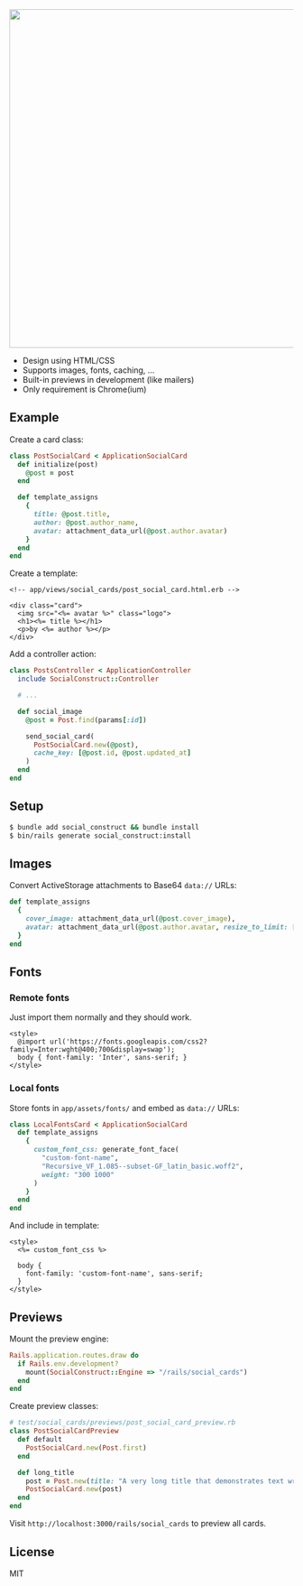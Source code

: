 <img src="https://s3.brnbw.com/Stack-C9apVxz8Pg.webp" width="600">

- Design using HTML/CSS
- Supports images, fonts, caching, ...
- Built-in previews in development (like mailers)
- Only requirement is Chrome(ium)

## Example

Create a card class:

```ruby
class PostSocialCard < ApplicationSocialCard
  def initialize(post)
    @post = post
  end

  def template_assigns
    {
      title: @post.title,
      author: @post.author_name,
      avatar: attachment_data_url(@post.author.avatar)
    }
  end
end
```

Create a template:

```erb
<!-- app/views/social_cards/post_social_card.html.erb -->

<div class="card">
  <img src="<%= avatar %>" class="logo">
  <h1><%= title %></h1>
  <p>by <%= author %></p>
</div>
```

Add a controller action:

```ruby
class PostsController < ApplicationController
  include SocialConstruct::Controller

  # ...

  def social_image
    @post = Post.find(params[:id])

    send_social_card(
      PostSocialCard.new(@post),
      cache_key: [@post.id, @post.updated_at]
    )
  end
end
```

## Setup

```sh
$ bundle add social_construct && bundle install
$ bin/rails generate social_construct:install
```

## Images

Convert ActiveStorage attachments to Base64 `data://` URLs:

```ruby
def template_assigns
  {
    cover_image: attachment_data_url(@post.cover_image),
    avatar: attachment_data_url(@post.author.avatar, resize_to_limit: [200, 200])
  }
end
```

## Fonts

### Remote fonts

Just import them normally and they should work.

```erb
<style>
  @import url('https://fonts.googleapis.com/css2?family=Inter:wght@400;700&display=swap');
  body { font-family: 'Inter', sans-serif; }
</style>
```

### Local fonts

Store fonts in `app/assets/fonts/` and embed as `data://` URLs:

```ruby
class LocalFontsCard < ApplicationSocialCard
  def template_assigns
    {
      custom_font_css: generate_font_face(
        "custom-font-name",
        "Recursive_VF_1.085--subset-GF_latin_basic.woff2",
        weight: "300 1000"
      )
    }
  end
end
```

And include in template:

```erb
<style>
  <%= custom_font_css %>

  body {
    font-family: 'custom-font-name', sans-serif;
  }
</style>
```

## Previews

Mount the preview engine:

```ruby
Rails.application.routes.draw do
  if Rails.env.development?
    mount(SocialConstruct::Engine => "/rails/social_cards")
  end
end
```

Create preview classes:

```ruby
# test/social_cards/previews/post_social_card_preview.rb
class PostSocialCardPreview
  def default
    PostSocialCard.new(Post.first)
  end

  def long_title
    post = Post.new(title: "A very long title that demonstrates text wrapping behavior")
    PostSocialCard.new(post)
  end
end
```

Visit `http://localhost:3000/rails/social_cards` to preview all cards.

## License

MIT
